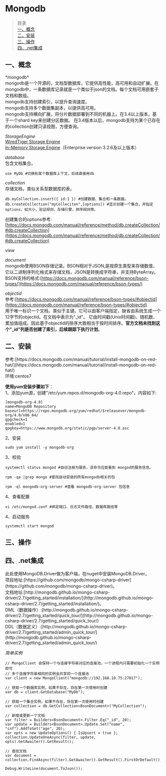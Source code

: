 # Mongodb #
>目录<br>
>[一、概念](1#)<br>
>[二、安装](2#)<br>
>[三、操作](3#)<br>
>[四、.net集成](4#)<br>

<h2 id="1#">一、概念</h2>
*mongodb*<br>
mongodb是一个开源的，文档型数据库，它提供高性能，高可用和自动扩展。在mongodb中，一条数据库记录就是一个类似于json的文档。每个文档可用嵌套子文档和数组。<br>
mongodb支持创建索引，以提升查询速度。<br>
mongodb支持多个数据集副本，以提供高可用。<br>
mongodb支持横向扩展，将分片数据部署到不同的机器上。在3.4以上版本，基于一个shard key来创建分区数据。
在3.4版本以后，mongodb支持为某个已存在的collection创建只读视图，方便查询。<br>


*StorageEngine*<br>
[WiredTiger Storage Engine](https://docs.mongodb.com/manual/core/wiredtiger/)<br>
[In-Memory Storage Engine](https://docs.mongodb.com/manual/core/inmemory/)（Enterprise version 3.2.6及以上版本）<br>

*database*<br>
包含文档集合。

	use MyDb #切换到某个数据库上下文，后续直接用db

*collection*<br>
存储文档，类似关系型数据库的表。

	db.myCollection.insert({ id:1 }) #创建数据、集合和一条数据。
    db.createCollection("myColleciton",[options]) #显示创建一个集合，并指定options，如大小，验证规则，存储引擎，排序规则等。

创建集合的options参考:[https://docs.mongodb.com/manual/reference/method/db.createCollection/#db.createCollection](https://docs.mongodb.com/manual/reference/method/db.createCollection/#db.createCollection)<br>

*view*<br>

*document*<br>
mongodb使用BSON存储记录。BSON相对于JSON,是按原生类型来存储数值，它以二进制序列化格式来存储文档，JSON是转换成字符串，并支持ByteArray。<br>
BSON支持的格式:[https://docs.mongodb.com/manual/reference/bson-types/](https://docs.mongodb.com/manual/reference/bson-types/)<br>

*objectid*<br>
参考:[https://docs.mongodb.com/manual/reference/bson-types/#objectid](https://docs.mongodb.com/manual/reference/bson-types/#objectid)<br>
用于唯一标识一个文档，类似于主键。它可以由客户端指定，缺省由系统生成一个12字节的objectid。在文档中表示为"_id"。
它由时间戳(Unix时间戳)、随机数、累加值组成。因此基于objectId的排序大致相当于按时间排序。**官方文档未找到这个"_id"列是否创建了索引，后续跟踪下执行计划**。

<h2 id="2#">二、安装</h2>
参考:[https://docs.mongodb.com/manual/tutorial/install-mongodb-on-red-hat/](https://docs.mongodb.com/manual/tutorial/install-mongodb-on-red-hat/)<br>
环境:centos7<br>

**使用yum安装步骤如下**：<br>
1、添加yum源，创建"/etc/yum.repos.d/mongodb-org-4.0.repo"，内容如下:

	[mongodb-org-4.0]
	name=MongoDB Repository
	baseurl=https://repo.mongodb.org/yum/redhat/$releasever/mongodb-org/4.0/x86_64/
	gpgcheck=1
	enabled=1
	gpgkey=https://www.mongodb.org/static/pgp/server-4.0.asc

2、安装

	sudo yum install -y mongodb-org

3、校验
  
    systemctl status mongod #自动注册为服务，该命令应能看到 mongod的服务信息。

    rpm -qa |grep mongo #查找自动安装的所有mongodb相关的包

    rpm -ql mongodb-org-server #查看 mongodb-org-server 包信息

4、查看配置

    vi /etc/mongod.conf #绑定端口、日志文件路径、数据库路径等

4、启动服务

	systemctl start mongod

<h2 id="3#">三、操作</h2>


<h2 id="4#">四、.net集成</h2>
此处使用MongoDB.Driver做为客户端，在nuget中安装MongoDB.Driver。<br>
项目地址:[https://github.com/mongodb/mongo-csharp-driver](https://github.com/mongodb/mongo-csharp-driver)。<br>
文档地址:[http://mongodb.github.io/mongo-csharp-driver/2.7/getting_started/installation/](http://mongodb.github.io/mongo-csharp-driver/2.7/getting_started/installation/)。<br>
DML（数据操作）:[http://mongodb.github.io/mongo-csharp-driver/2.7/getting_started/quick_tour/](http://mongodb.github.io/mongo-csharp-driver/2.7/getting_started/quick_tour/)<br>
DDL（数据定义）:[http://mongodb.github.io/mongo-csharp-driver/2.7/getting_started/admin_quick_tour/](http://mongodb.github.io/mongo-csharp-driver/2.7/getting_started/admin_quick_tour/)<br>

*简单实例*

	// MongoClient 会保持一个与连接字符串对应的连接池，一个进程内只需要初始化一个实例即可
    // 多个连接字符串相同的实例会共享同一个连接池
    var client = new MongoClient("mongodb://192.168.10.75:27017");

    // 获取一个数据库实例，如果不存在，将在第一次使用时创建
    var db = client.GetDatabase("MyDb");

    // 获取一个集合实例，如果不存在，将在第一次使用时创建
    var collection = db.GetCollection<BsonDocument>("MyCollection");

    // 新增或更新一个文档
    var filter = Builders<BsonDocument>.Filter.Eq("_id", 20);
    var update = Builders<BsonDocument>.Update.Set("name", "cnf").AddToSet("age", 20);
    var opts = new UpdateOptions() { IsUpsert = true };
    collection.UpdateOneAsync(filter, update, opts).GetAwaiter().GetResult();

    // 查找文档
    var document = collection.FindAsync(filter).GetAwaiter().GetResult().FirstOrDefault();

    Debug.WriteLine(document.ToJson());	  




